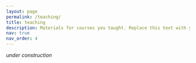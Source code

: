 ```yaml
---
layout: page
permalink: /teaching/
title: teaching
description: Materials for courses you taught. Replace this text with your description.
nav: true
nav_order: 4
---
```


*under construction*
